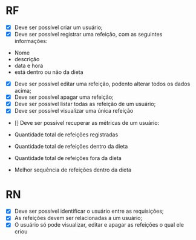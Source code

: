 # RF

- [x] Deve ser possível criar um usuário;
- [x] Deve ser possível registrar uma refeição, com as seguintes informações:

- Nome
- descrição
- data e hora
- está dentro ou não da dieta

- [x] Deve ser possível editar uma refeição, podento alterar todos os dados acima;
- [x] Deve ser possível apagar uma refeição;
- [x] Deve ser possível listar todas as refeição de um usuário;
- [x] Deve ser possível visualizar uma única refeição
- [] Deve ser possível recuperar as métricas de um usuário:

- Quantidade total de refeições registradas
- Quantidade total de refeições dentro da dieta
- Quantidade total de refeições fora da dieta
- Melhor sequência de refeições dentro da dieta

# RN

- [x] Deve ser possível identificar o usuário entre as requisições;
- [x] As refeições devem ser relacionadas a um usuário;
- [x] O usuário só pode visualizar, editar e apagar as refeições o qual ele criou
